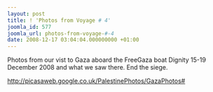 ```yaml
---
layout: post
title: ! 'Photos from Voyage # 4'
joomla_id: 577
joomla_url: photos-from-voyage-#-4
date: 2008-12-17 03:04:04.000000000 +01:00
---
```

Photos from our vist to Gaza aboard the FreeGaza boat Dignity 15-19 December 2008 and what we saw there. End the siege.<p><a href="http://picasaweb.google.co.uk/PalestinePhotos/GazaPhotos#">http://picasaweb.google.co.uk/PalestinePhotos/GazaPhotos#</a></p>
